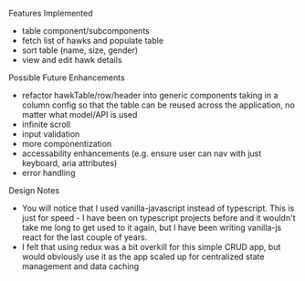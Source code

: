 Features Implemented
 - table component/subcomponents
 - fetch list of hawks and populate table
 - sort table (name, size, gender)
 - view and edit hawk details

Possible Future Enhancements
 - refactor hawkTable/row/header into generic components taking in a column config so that the table can be reused across the application, no matter what model/API is used
 - infinite scroll
 - input validation
 - more componentization
 - accessability enhancements (e.g. ensure user can nav with just keyboard, aria attributes)
 - error handling

Design Notes
  - You will notice that I used vanilla-javascript instead of typescript. This is just for speed - I have been on typescript projects before and it wouldn't take me long to get used to it again, but I have been writing vanilla-js react for the last couple of years.
  - I felt that using redux was a bit overkill for this simple CRUD app, but would obviously use it as the app scaled up for centralized state management and data caching
